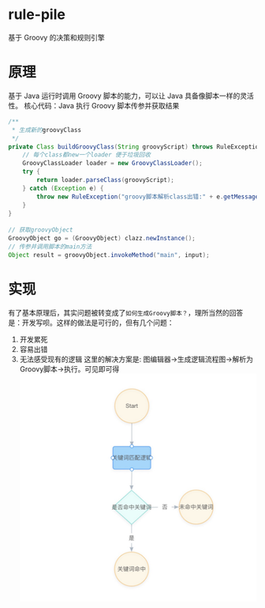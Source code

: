 # rule-pile

基于 Groovy 的决策和规则引擎

#

# 原理
基于 Java 运行时调用 Groovy 脚本的能力，可以让 Java 具备像脚本一样的灵活性。
核心代码：Java 执行 Groovy 脚本传参并获取结果
```java
/**
 * 生成新的groovyClass
 */
private Class buildGroovyClass(String groovyScript) throws RuleException {
    // 每个class都new一个loader 便于垃圾回收
    GroovyClassLoader loader = new GroovyClassLoader();
    try {
        return loader.parseClass(groovyScript);
    } catch (Exception e) {
        throw new RuleException("groovy脚本解析class出错:" + e.getMessage());
    }
}

// 获取groovyObject
GroovyObject go = (GroovyObject) clazz.newInstance();
// 传参并调用脚本的main方法 
Object result = groovyObject.invokeMethod("main", input);
```

# 实现
有了基本原理后，其实问题被转变成了``如何生成Groovy脚本？``，理所当然的回答是：开发写呗。这样的做法是可行的，但有几个问题：
1. 开发累死
2. 容易出错
3. 无法感受现有的逻辑
这里的解决方案是: 图编辑器->生成逻辑流程图->解析为Groovy脚本->执行。可见即可得
![](/assets/flow1.jpg)

